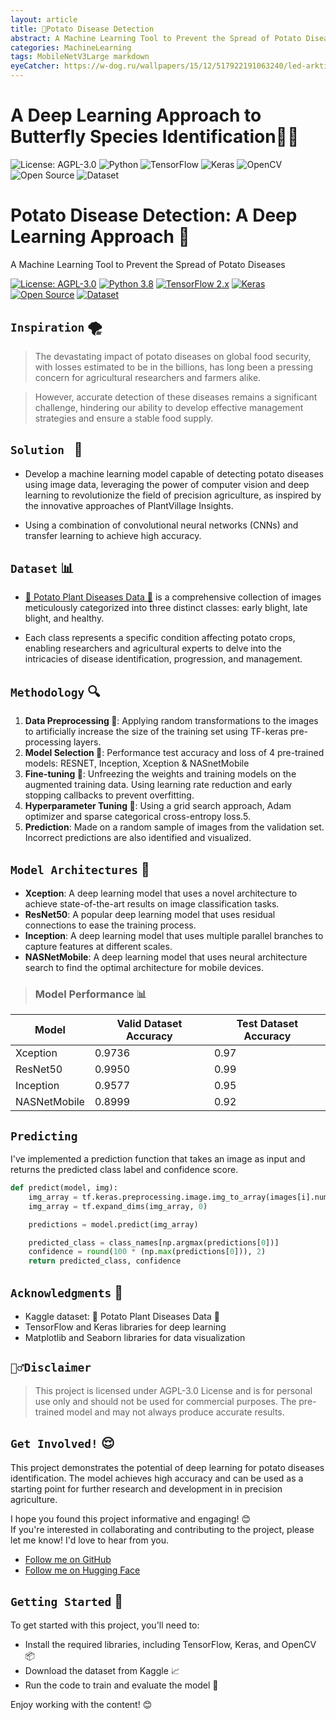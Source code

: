 ```yaml
---
layout: article
title: 🥔Potato Disease Detection
abstract: A Machine Learning Tool to Prevent the Spread of Potato Diseases
categories: MachineLearning
tags: MobileNetV3Large markdown
eyeCatcher: https://w-dog.ru/wallpapers/15/12/517922191063240/led-arktika-toross-zima.jpg
---
```


# A Deep Learning Approach to Butterfly Species Identification🦋🌿


<div style="text-align: left;">
  
  <a href='https://github.com/PhuongFX/ButterFlySpace/blob/main/LICENSE'><img style='display: inline-block; margin: 0; padding: 0;' src='https://img.shields.io/badge/License-AGPL%203.0-blue.svg' alt='License: AGPL-3.0'></a>
  <a href='https://www.python.org/'><img style='display: inline-block; margin: 0; padding: 0;' src='https://img.shields.io/badge/Python-3.x-blue' alt='Python'></a>
  <a href='https://www.tensorflow.org/'><img style='display: inline-block; margin: 0; padding: 0;' src='https://img.shields.io/badge/TensorFlow-2.x-orange' alt='TensorFlow'></a>
  <a href='https://keras.io/'><img style='display: inline-block; margin: 0; padding: 0;' src='https://img.shields.io/badge/Keras-2.x-green' alt='Keras'></a>
  <a href='https://opencv.org/'><img style='display: inline-block; margin: 0; padding: 0;' src='https://img.shields.io/badge/OpenCV-4.x-red' alt='OpenCV'></a>
  <a href='https://github.com/PhuongFX/ButterFlySpace'><img style='display: inline-block; margin: 0; padding: 0;' src='https://img.shields.io/badge/Open%20Source-%E2%9D%A4-green.svg' alt='Open Source'></a>
  <a href='https://www.kaggle.com/datasets/gpiosenka/butterfly-images40-species'><img style='display: inline-block; margin: 0; padding: 0;' src='https://img.shields.io/badge/Dataset-📊-red.svg' alt='Dataset'></a>
  
</div>
        
**Potato Disease Detection: A Deep Learning Approach 🥔**
=====================================================

A Machine Learning Tool to Prevent the Spread of Potato Diseases

[![License: AGPL-3.0](https://img.shields.io/badge/License-AGPL%203.0-blue.svg)](https://github.com/PhuongFX/ButterFlySpace/blob/main/LICENSE)
[![Python 3.8](https://img.shields.io/badge/python-3.8-blue.svg)](https://www.python.org/downloads/release/python-380/)
[![TensorFlow 2.x](https://img.shields.io/badge/TensorFlow-2.x-orange.svg)](https://www.tensorflow.org/)
[![Keras](https://img.shields.io/badge/Keras-2.x-red.svg)](https://keras.io/)
[![Open Source](https://img.shields.io/badge/Open%20Source-%E2%9D%A4-green.svg)](https://github.com/PhuongFX/Potato)
[![Dataset](https://img.shields.io/badge/Dataset-Potato%20Plant%20Diseases-gr.svg)](https://www.kaggle.com/hafiznouman786/potato-plant-diseases-data)


## `Inspiration` 🌪️


> The devastating impact of potato diseases on global food security, with losses estimated to be in the billions, has long been a pressing concern for agricultural researchers and farmers alike.

> However, accurate detection of these diseases remains a significant challenge, hindering our ability to develop effective management strategies and ensure a stable food supply.


## `Solution ` 🌱

* Develop a machine learning model capable of detecting potato diseases using image data, leveraging the power of computer vision and deep learning to revolutionize the field of precision agriculture, as inspired by the innovative approaches of PlantVillage Insights.

* Using a combination of convolutional neural networks (CNNs) and transfer learning to achieve high accuracy.


## `Dataset` 📊

* [🌱 Potato Plant Diseases Data 🍂](https://www.kaggle.com/hafiznouman786/potato-plant-diseases-data) is a comprehensive collection of images meticulously categorized into three distinct classes: early blight, late blight, and healthy. 

* Each class represents a specific condition affecting potato crops, enabling researchers and agricultural experts to delve into the intricacies of disease identification, progression, and management.


## `Methodology` 🔍

1. **Data Preprocessing 🔄**: Applying random transformations to the images to artificially increase the size of the training set using TF-keras pre-processing layers.
2. **Model Selection 🤔**: Performance test accuracy and loss of 4 pre-trained models: RESNET, Inception, Xception & NASnetMobile 
3. **Fine-tuning 🔩**: Unfreezing the weights and training models on the augmented training data. Using learning rate reduction and early stopping callbacks to prevent overfitting.
4. **Hyperparameter Tuning 🔧**: Using a grid search approach, Adam optimizer and sparse categorical cross-entropy loss.5.
5. **Prediction**: Made on a random sample of images from the validation set. Incorrect predictions are also identified and visualized.



## `Model Architectures` 🤖

* **Xception**: A deep learning model that uses a novel architecture to achieve state-of-the-art results on image classification tasks.
* **ResNet50**: A popular deep learning model that uses residual connections to ease the training process.
* **Inception**: A deep learning model that uses multiple parallel branches to capture features at different scales.
* **NASNetMobile**: A deep learning model that uses neural architecture search to find the optimal architecture for mobile devices.


> ### Model Performance 📊 

| Model | Valid Dataset Accuracy | Test Dataset Accuracy |
| --- | --- | --- |
| Xception | 0.9736 | 0.97 |
| ResNet50 | 0.9950 | 0.99 |
| Inception | 0.9577 | 0.95 |
| NASNetMobile | 0.8999 | 0.92 |

## `Predicting`

I've implemented a prediction function that takes an image as input and returns the predicted class label and confidence score.
```python
def predict(model, img):
    img_array = tf.keras.preprocessing.image.img_to_array(images[i].numpy())
    img_array = tf.expand_dims(img_array, 0)

    predictions = model.predict(img_array)

    predicted_class = class_names[np.argmax(predictions[0])]
    confidence = round(100 * (np.max(predictions[0])), 2)
    return predicted_class, confidence
```

## `Acknowledgments` 🙏

* Kaggle dataset: 🌱 Potato Plant Diseases Data 🍂
* TensorFlow and Keras libraries for deep learning
* Matplotlib and Seaborn libraries for data visualization

## `🙅‍♂️Disclaimer`

> This project is licensed under AGPL-3.0 License and is for personal use only and should not be used for commercial purposes.
The pre-trained model and may not always produce accurate results.

## `Get Involved!` 😌
This project demonstrates the potential of deep learning for potato diseases identification. 
The model achieves high accuracy and can be used as a starting point for further research and development in in precision agriculture.


I hope you found this project informative and engaging! 😊  
If you're interested in collaborating and contributing to the project, please let me know! I'd love to hear from you.
* [Follow me on GitHub](https://github.com/PhuongFX)
* [Follow me on Hugging Face](https://huggingface.co/PhuongFX)


## `Getting Started` 🚀

To get started with this project, you'll need to:

* Install the required libraries, including TensorFlow, Keras, and OpenCV 📦
* Download the dataset from Kaggle 📈
* Run the code to train and evaluate the model 🤖

Enjoy working with the content! 😊
